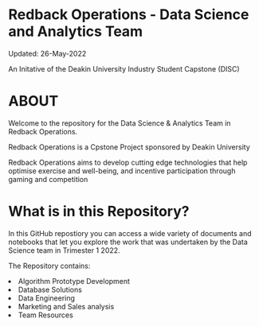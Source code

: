 # Redback Operations - Data Science and Analytics Team

Updated: 26-May-2022

An Initative of the Deakin University Industry Student Capstone (DISC)

# ABOUT

Welcome to the repository for the Data Science & Analytics Team in Redback Operations.

Redback Operations is a Cpstone Project sponsored by Deakin University

Redback Operations aims to develop cutting edge technologies that help optimise exercise and well-being,
and incentive participation through gaming and competition

# What is in this Repository?

In this GitHub repostiory you can access a wide variety of documents and notebooks that let you explore
the work that was undertaken by the Data Science team in Trimester 1 2022. 

The Repository contains:
	<li> Algorithm Prototype Development
	<li> Database Solutions
	<li> Data Engineering 
	<li> Marketing and Sales analysis
	<li> Team Resources

